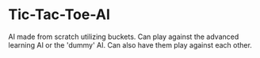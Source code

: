 # Tic-Tac-Toe-AI
AI made from scratch utilizing buckets. Can play against the advanced learning AI or the 'dummy' AI. Can also have them play against each other. 
